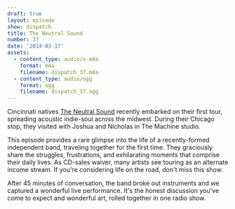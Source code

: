 ```yaml
---
draft: true
layout: episode
show: dispatch
title: The Neutral Sound
number: 37
date: '2014-03-17'
assets:
  - content_type: audio/x-m4a
    format: m4a
    filename: dispatch_37.m4a
  - content_type: audio/ogg
    format: ogg
    filename: dispatch_37.ogg
---
```

Cincinnati natives [The Neutral Sound](https://soundcloud.com/theneutralsound) recently embarked on their first tour, spreading acoustic indie-soul across the midwest. During their Chicago stop, they visited with Joshua and Nicholas in The Machine studio.

This episode provides a rare glimpse into the life of a recently-formed independent band, traveling together for the first time. They graciously share the struggles, frustrations, and exhilarating moments that comprise their daily lives. As CD-sales waiver, many artists see touring as an alternate income stream. If you're considering life on the road, don't miss this show.

After 45 minutes of conversation, the band broke out instruments and we captured a wonderful live performance. It's the honest discussion you've come to expect and wonderful art, rolled together in one radio show.